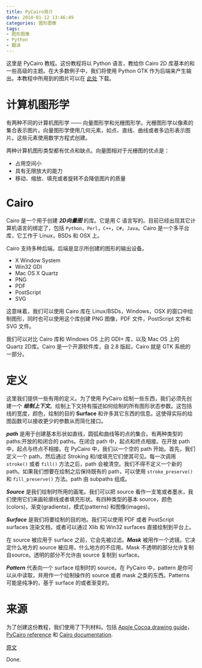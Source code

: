 ```yaml
---
title: PyCairo简介
date: 2018-01-12 13:46:49
categories: 图形图像
tags:
- 图形图像
- Python
- 翻译
---
```


这里是 PyCairo 教程。这份教程将以 Python 语言，教给你 Cairo 2D 库基本的和一些高级的主题。在大多数例子中，我们将使用 Python GTK 作为后端来产生输出。本教程中所用到的图片可以在 [此处](http://zetcode.com/img/gfx/pycairo/images.zip) 下载。
<!--more-->
# 计算机图形学

有两种不同的计算机图形学 —— 向量图形学和光栅图形学。光栅图形学以像素的集合表示图片。向量图形学使用几何元素，如点、直线、曲线或者多边形表示图片。这些元素使用数学方程式创建。

两种计算机图形类型都有优点和缺点。向量图相对于光栅图的优点是：

 * 占用空间小
 * 具有无限放大的能力
 * 移动、缩放、填充或者旋转不会降低图片的质量

# Cairo

Cairo 是一个用于创建 ***2D向量图*** 的库。它是用 C 语言写的。目前已经出现其它计算机语言的绑定了，包括 `Python`，`Perl`，`C++`，`C#`，`Java`。Cairo 是一个多平台库，它工作于 Linux，BSDs 和 OSX 上。

Cairo 支持多种后端。后端是显示所创建的图形的输出设备。

 * X Window System
 * Win32 GDI
 * Mac OS X Quartz
 * PNG
 * PDF
 * PostScript
 * SVG

这意味着，我们可以使用 Cairo 库在 Linux/BSDs，Windows，OSX 的窗口中绘制图形，同时也可以使用这个库创建 PNG 图像，PDF 文件，PostScript 文件和 SVG 文件。

我们可以对比 Cairo 库和 Windows OS 上的 GDI+ 库，以及 Mac OS 上的 Quartz 2D库。Cairo 是一个开源软件库，自 2.8 版起，Cairo 就是 GTK 系统的一部分。

# 定义

这里我们提供一些有用的定义。为了使用 PyCairo 绘制一些东西，我们必须先创建一个 ***绘制上下文***。绘制上下文持有描述如何绘制的所有图形状态参数。这包括线的宽度，颜色，绘制的目的 **Surface** 和许多其它东西的信息。这使得实际的绘图函数可以接收更少的参数从而简化接口。

***path*** 是用于创建基本形状如直线，圆弧和曲线等的点的集合。有两种类型的paths:开放的和闭合的 paths。在闭合 path 中，起点和终点相接。在开放 path 中，起点与终点不相接。在 PyCairo 中，我们以一个空的 path 开始。首先，我们定义一个 path，然后通过 Stroking 和/或填充它们使其可见。每一次调用 `stroke()` 或者 `fill()` 方法之后，path 会被清空。我们不得不定义一个新的 path。如果我们想要在绘制之后保持既有的 path，可以使用 `stroke_preserve()` 和 `fill_preserve()` 方法。path 由 subpaths 组成。

***Source*** 是我们绘制时所用的画笔。我们可以把 source 看作一支笔或者墨水，我们使用它们来画轮廓线或者填充形状。有四种类型的基本 source，颜色(colors)，渐变(gradients)，模式(patterns) 和图像(images)。

***Surface*** 是我们将要绘制的目的地。我们可以使用 PDF 或者 PostScript surfaces 渲染文档，或者可以通过 Xlib 和 Win32 surfaces 直接绘制到平台上。

在 source 被应用于 surface 之前，它会先被过滤。***Mask*** 被用作一个滤镜。它决定什么地方的 source 被应用，什么地方的不应用。Mask 不透明的部分允许复制自source。透明的部分不允许由 source 复制到 surface。

***Pattern*** 代表向一个 surface 绘制时的 source。在 PyCairo 中，pattern 是你可以从中读取，并用作一个绘制操作的 source 或者 mask 之类的东西。Patterns 可能是纯净的，基于 surface 的或者渐变的。

# 来源

为了创建这份教程，我们使用了下列材料。包括 [Apple Cocoa drawing guide](https://developer.apple.com/library/mac/#documentation/Cocoa/Conceptual/CocoaDrawingGuide/Introduction/Introduction.html)，[PyCairo reference](http://cairographics.org/documentation/pycairo/2/index.html) 和 [Cairo documentation](http://cairographics.org/documentation/).

[原文](http://zetcode.com/gfx/pycairo/introduction/)

Done.
